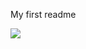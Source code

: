 My first readme

[![](https://mermaid.ink/img/pako:eNpVkEFuwyAQRa8yYhVLyQVcqZUds83G3VR1FwjGNqqBCAalke27l2BHalkxb96HgZlJp5CVrJ_cTY7CE7zXnYW02s-WUv0Fp9MrVC8brA7cEnq4u-gBjdATCKU8hlBkr575jw6k7QAxoF_3WP1oLhe3wHk_wAqDxdY852QzV1LilUA6qzRpZ8PbuglNFnK8-kc-MCzADy1aBZO233DTNIIRg5a5Lv7c_rQ3xDPiVuUB2ZEZ9Ok1Kv3E_CAdoxENdqxMW4W9iBN1rLNrUuNVCUKehnSelb2YAh6ZiOTau5WsJB_xKTVaDF6Y3Vp_Ab0gcrk)](https://mermaid.live/edit#pako:eNpVkEFuwyAQRa8yYhVLyQVcqZUds83G3VR1FwjGNqqBCAalke27l2BHalkxb96HgZlJp5CVrJ_cTY7CE7zXnYW02s-WUv0Fp9MrVC8brA7cEnq4u-gBjdATCKU8hlBkr575jw6k7QAxoF_3WP1oLhe3wHk_wAqDxdY852QzV1LilUA6qzRpZ8PbuglNFnK8-kc-MCzADy1aBZO233DTNIIRg5a5Lv7c_rQ3xDPiVuUB2ZEZ9Ok1Kv3E_CAdoxENdqxMW4W9iBN1rLNrUuNVCUKehnSelb2YAh6ZiOTau5WsJB_xKTVaDF6Y3Vp_Ab0gcrk)
